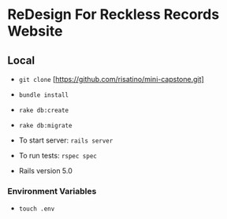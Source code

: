 # ReDesign For Reckless Records Website

## Local

* ```git clone``` [https://github.com/risatino/mini-capstone.git]

* ```bundle install```

* ```rake db:create```

* ```rake db:migrate```

* To start server: ```rails server```

* To run tests: ```rspec spec```

* Rails version 5.0

### Environment Variables

* ```touch .env```
